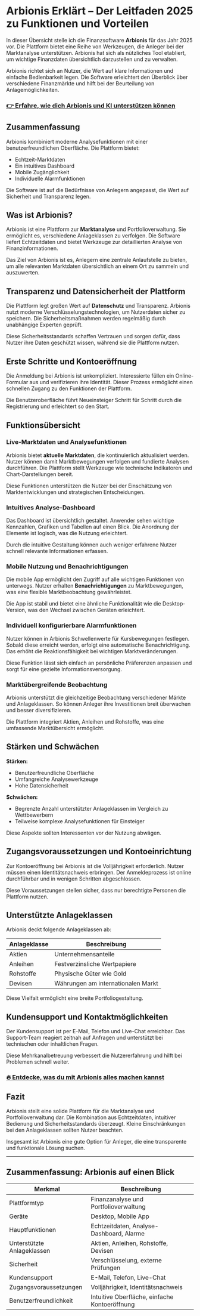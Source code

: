 # Arbionis Erklärt – Der Leitfaden 2025 zu Funktionen und Vorteilen
   
In dieser Übersicht stelle ich die Finanzsoftware **Arbionis** für das Jahr 2025 vor. Die Plattform bietet eine Reihe von Werkzeugen, die Anleger bei der Marktanalyse unterstützen. Arbionis hat sich als nützliches Tool etabliert, um wichtige Finanzdaten übersichtlich darzustellen und zu verwalten.

Arbionis richtet sich an Nutzer, die Wert auf klare Informationen und einfache Bedienbarkeit legen. Die Software erleichtert den Überblick über verschiedene Finanzmärkte und hilft bei der Beurteilung von Anlagemöglichkeiten.

### [👉 Erfahre, wie dich Arbionis und KI unterstützen können](https://t.co/9u2Slg7Y3W)
## Zusammenfassung  
Arbionis kombiniert moderne Analysefunktionen mit einer benutzerfreundlichen Oberfläche. Die Plattform bietet:

- Echtzeit-Marktdaten  
- Ein intuitives Dashboard  
- Mobile Zugänglichkeit  
- Individuelle Alarmfunktionen  

Die Software ist auf die Bedürfnisse von Anlegern angepasst, die Wert auf Sicherheit und Transparenz legen.

## Was ist Arbionis?  
Arbionis ist eine Plattform zur **Marktanalyse** und Portfolioverwaltung. Sie ermöglicht es, verschiedene Anlageklassen zu verfolgen. Die Software liefert Echtzeitdaten und bietet Werkzeuge zur detaillierten Analyse von Finanzinformationen.

Das Ziel von Arbionis ist es, Anlegern eine zentrale Anlaufstelle zu bieten, um alle relevanten Marktdaten übersichtlich an einem Ort zu sammeln und auszuwerten.

## Transparenz und Datensicherheit der Plattform  
Die Plattform legt großen Wert auf **Datenschutz** und Transparenz. Arbionis nutzt moderne Verschlüsselungstechnologien, um Nutzerdaten sicher zu speichern. Die Sicherheitsmaßnahmen werden regelmäßig durch unabhängige Experten geprüft.

Diese Sicherheitsstandards schaffen Vertrauen und sorgen dafür, dass Nutzer ihre Daten geschützt wissen, während sie die Plattform nutzen.

## Erste Schritte und Kontoeröffnung  
Die Anmeldung bei Arbionis ist unkompliziert. Interessierte füllen ein Online-Formular aus und verifizieren ihre Identität. Dieser Prozess ermöglicht einen schnellen Zugang zu den Funktionen der Plattform.

Die Benutzeroberfläche führt Neueinsteiger Schritt für Schritt durch die Registrierung und erleichtert so den Start.

## Funktionsübersicht  

### Live-Marktdaten und Analysefunktionen  
Arbionis bietet **aktuelle Marktdaten**, die kontinuierlich aktualisiert werden. Nutzer können damit Marktbewegungen verfolgen und fundierte Analysen durchführen. Die Plattform stellt Werkzeuge wie technische Indikatoren und Chart-Darstellungen bereit.

Diese Funktionen unterstützen die Nutzer bei der Einschätzung von Marktentwicklungen und strategischen Entscheidungen.

### Intuitives Analyse-Dashboard  
Das Dashboard ist übersichtlich gestaltet. Anwender sehen wichtige Kennzahlen, Grafiken und Tabellen auf einen Blick. Die Anordnung der Elemente ist logisch, was die Nutzung erleichtert.

Durch die intuitive Gestaltung können auch weniger erfahrene Nutzer schnell relevante Informationen erfassen.

### Mobile Nutzung und Benachrichtigungen  
Die mobile App ermöglicht den Zugriff auf alle wichtigen Funktionen von unterwegs. Nutzer erhalten **Benachrichtigungen** zu Marktbewegungen, was eine flexible Marktbeobachtung gewährleistet.

Die App ist stabil und bietet eine ähnliche Funktionalität wie die Desktop-Version, was den Wechsel zwischen Geräten erleichtert.

### Individuell konfigurierbare Alarmfunktionen  
Nutzer können in Arbionis Schwellenwerte für Kursbewegungen festlegen. Sobald diese erreicht werden, erfolgt eine automatische Benachrichtigung. Das erhöht die Reaktionsfähigkeit bei wichtigen Marktveränderungen.

Diese Funktion lässt sich einfach an persönliche Präferenzen anpassen und sorgt für eine gezielte Informationsversorgung.

### Marktübergreifende Beobachtung  
Arbionis unterstützt die gleichzeitige Beobachtung verschiedener Märkte und Anlageklassen. So können Anleger ihre Investitionen breit überwachen und besser diversifizieren.

Die Plattform integriert Aktien, Anleihen und Rohstoffe, was eine umfassende Marktübersicht ermöglicht.

## Stärken und Schwächen  
**Stärken:**  

- Benutzerfreundliche Oberfläche  
- Umfangreiche Analysewerkzeuge  
- Hohe Datensicherheit  

**Schwächen:**  

- Begrenzte Anzahl unterstützter Anlageklassen im Vergleich zu Wettbewerbern  
- Teilweise komplexe Analysefunktionen für Einsteiger  

Diese Aspekte sollten Interessenten vor der Nutzung abwägen.

## Zugangsvoraussetzungen und Kontoeinrichtung  
Zur Kontoeröffnung bei Arbionis ist die Volljährigkeit erforderlich. Nutzer müssen einen Identitätsnachweis erbringen. Der Anmeldeprozess ist online durchführbar und in wenigen Schritten abgeschlossen.

Diese Voraussetzungen stellen sicher, dass nur berechtigte Personen die Plattform nutzen.

## Unterstützte Anlageklassen  
Arbionis deckt folgende Anlageklassen ab:  

| Anlageklasse | Beschreibung              |  
|--------------|--------------------------|  
| Aktien       | Unternehmensanteile       |  
| Anleihen     | Festverzinsliche Wertpapiere |  
| Rohstoffe    | Physische Güter wie Gold  |  
| Devisen      | Währungen am internationalen Markt |  

Diese Vielfalt ermöglicht eine breite Portfoliogestaltung.

## Kundensupport und Kontaktmöglichkeiten  
Der Kundensupport ist per E-Mail, Telefon und Live-Chat erreichbar. Das Support-Team reagiert zeitnah auf Anfragen und unterstützt bei technischen oder inhaltlichen Fragen.

Diese Mehrkanalbetreuung verbessert die Nutzererfahrung und hilft bei Problemen schnell weiter.

### [🔥 Entdecke, was du mit Arbionis alles machen kannst](https://t.co/9u2Slg7Y3W)
## Fazit  
Arbionis stellt eine solide Plattform für die Marktanalyse und Portfolioverwaltung dar. Die Kombination aus Echtzeitdaten, intuitiver Bedienung und Sicherheitsstandards überzeugt. Kleine Einschränkungen bei den Anlageklassen sollten Nutzer beachten.

Insgesamt ist Arbionis eine gute Option für Anleger, die eine transparente und funktionale Lösung suchen.

---

## Zusammenfassung: Arbionis auf einen Blick  

| Merkmal                  | Beschreibung                               |  
|--------------------------|-------------------------------------------|  
| Plattformtyp             | Finanzanalyse und Portfolioverwaltung     |  
| Geräte                   | Desktop, Mobile App                        |  
| Hauptfunktionen          | Echtzeitdaten, Analyse-Dashboard, Alarme |  
| Unterstützte Anlageklassen| Aktien, Anleihen, Rohstoffe, Devisen     |  
| Sicherheit               | Verschlüsselung, externe Prüfungen        |  
| Kundensupport            | E-Mail, Telefon, Live-Chat                 |  
| Zugangsvoraussetzungen   | Volljährigkeit, Identitätsnachweis        |  
| Benutzerfreundlichkeit   | Intuitive Oberfläche, einfache Kontoeröffnung |
